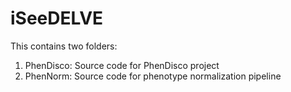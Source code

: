 iSeeDELVE
=========

This contains two folders:
1. PhenDisco: Source code for PhenDisco project
2. PhenNorm: Source code for phenotype normalization pipeline

